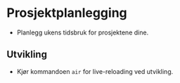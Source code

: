 # Prosjektplanlegging

- Planlegg ukens tidsbruk for prosjektene dine.

## Utvikling

- Kjør kommandoen `air` for live-reloading ved utvikling.